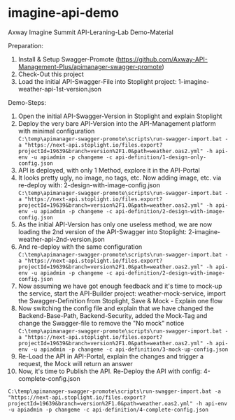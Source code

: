 # imagine-api-demo
Axway Imagine Summit API-Leraning-Lab Demo-Material

Preparation:
1. Install & Setup Swagger-Promote (https://github.com/Axway-API-Management-Plus/apimanager-swagger-promote)
2. Check-Out this project
3. Load the initial API-Swagger-File into Stoplight project: 1-imagine-weather-api-1st-version.json

Demo-Steps:
1. Open the initial API-Swagger-Version in Stoplight and explain Stoplight
2. Deploy the very bare API-Version into the API-Management platform with minimal configuration  
``
C:\temp\apimanager-swagger-promote\scripts\run-swagger-import.bat -a "https://next-api.stoplight.io/files.export?projectId=19639&branch=version%2F1.0&path=weather.oas2.yml" -h api-env -u apiadmin -p changeme -c api-definition/1-design-only-config.json
``
3. API is deployed, with only 1 Method, explore it in the API-Portal
4. It looks pretty ugly, no image, no tags, etc. Now adding image, etc. via re-deploy with: 2-design-with-image-config.json  
``
C:\temp\apimanager-swagger-promote\scripts\run-swagger-import.bat -a "https://next-api.stoplight.io/files.export?projectId=19639&branch=version%2F1.0&path=weather.oas2.yml" -h api-env -u apiadmin -p changeme -c api-definition/2-design-with-image-config.json
``
4. As the initial API-Version has only one useless method, we are now loading the 2nd version of the API-Swagger into Stoplight: 2-imagine-weather-api-2nd-version.json  
5. And re-deploy with the same configuration  
``
C:\temp\apimanager-swagger-promote\scripts\run-swagger-import.bat -a "https://next-api.stoplight.io/files.export?projectId=19639&branch=version%2F1.0&path=weather.oas2.yml" -h api-env -u apiadmin -p changeme -c api-definition/2-design-with-image-config.json
``
6. Now assuming we have got enough feedback and it's time to mock-up the service, start the API-Builder project: weather-mock-service, import the Swagger-Definition from Stoplight, Save & Mock - Explain one flow
7. Now switching the config file and explain that we have changed the Backend-Base-Path, Backend-Security, added the Mock-Tag and change the Swagger-file to remove the "No mock" notice
``
C:\temp\apimanager-swagger-promote\scripts\run-swagger-import.bat -a "https://next-api.stoplight.io/files.export?projectId=19639&branch=version%2F1.0&path=weather.oas2.yml" -h api-env -u apiadmin -p changeme -c api-definition/3-mock-up-config.json
``
8. Re-Load the API in API-Portal, explain the changes and trigger a request, the Mock will return an answer
9. Now, it's time to Publish the API. Re-Deploy the API with config: 4-complete-config.json

``
C:\temp\apimanager-swagger-promote\scripts\run-swagger-import.bat -a "https://next-api.stoplight.io/files.export?projectId=19639&branch=version%2F1.0&path=weather.oas2.yml" -h api-env -u apiadmin -p changeme -c api-definition/4-complete-config.json
``
